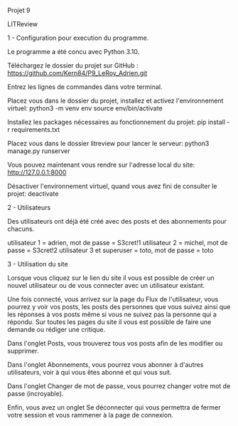 Projet 9

LITReview

1 - Configuration pour execution du programme.

Le programme a été concu avec Python 3.10.

Téléchargez le dossier du projet sur GitHub : https://github.com/Kern84/P9_LeRoy_Adrien.git


Entrez les lignes de commandes dans votre terminal.

Placez vous dans le dossier du projet, installez et activez l'environnement virtuel:
python3 -m venv env
source env/bin/activate

Installez les packages nécessaires au fonctionnement du projet:
pip install -r requirements.txt

Placez vous dans le dossier litreview pour lancer le serveur:
python3 manage.py runserver

Vous pouvez maintenant vous rendre sur l'adresse local du site:
http://127.0.0.1:8000

Désactiver l'environnement virtuel, quand vous avez fini de consulter le projet:
deactivate


2 - Utilisateurs

Des utilisateurs ont déjà été créé avec des posts et des abonnements pour chacuns.

utilisateur 1 = adrien, mot de passe = S3cret!1
utilisateur 2 = michel, mot de passe = S3cret!2
utilisateur 3 et superuser = toto, mot de passe = toto


3 - Utilisation du site

Lorsque vous cliquez sur le lien du site il vous est possible de créer un nouvel utilisateur ou de vous connecter avec un utilisateur existant.

Une fois connecté, vous arrivez sur la page du Flux de l'utilisateur, vous pourrez y voir vos posts, les posts des personnes que vous suivez ainsi que les réponses à vos posts même si vous ne suivez pas la personne qui a répondu.
Sur toutes les pages du site il vous est possible de faire une demande ou rédiger une critique.

Dans l'onglet Posts, vous trouverez tous vos posts afin de les modifier ou supprimer.

Dans l'onglet Abonnements, vous pourrez vous abonner à d'autres utilisateurs, voir à qui vous êtes abonné et qui vous suit.

Dans l'onglet Changer de mot de passe, vous pourrez changer votre mot de passe (incroyable).

Enfin, vous avez un onglet Se déconnecter qui vous permettra de fermer votre session et vous rammener à la page de connexion.